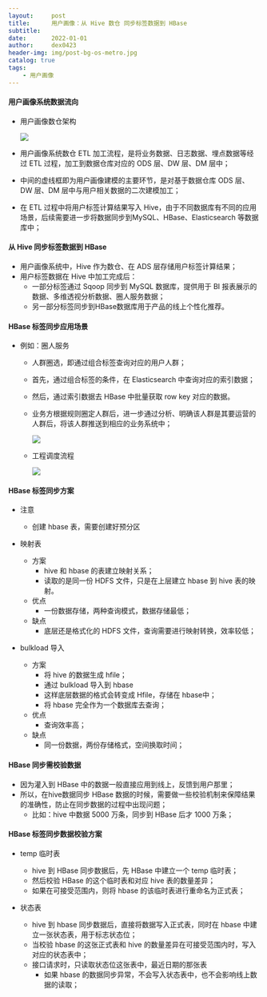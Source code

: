 ```yaml
---
layout:     post
title:      用户画像：从 Hive 数仓 同步标签数据到 HBase
subtitle:   
date:       2022-01-01
author:     dex0423
header-img: img/post-bg-os-metro.jpg
catalog: true
tags:
    - 用户画像
---
```




#### 用户画像系统数据流向

- 用户画像数仓架构

  ![]({{site.baseurl}}/img-post/用户画像-22.png)

- 用户画像系统数仓 ETL 加工流程，是将业务数据、日志数据、埋点数据等经过 ETL 过程，加工到数据仓库对应的 ODS 层、DW 层、DM 层中；
- 中间的虚线框即为用户画像建模的主要环节，是对基于数据仓库 ODS 层、DW 层、DM 层中与用户相关数据的二次建模加工；
- 在 ETL 过程中将用户标签计算结果写入 Hive，由于不同数据库有不同的应用场景，后续需要进一步将数据同步到MySQL、HBase、Elasticsearch 等数据库中；


#### 从 Hive 同步标签数据到 HBase

- 用户画像系统中，Hive 作为数仓、在 ADS 层存储用户标签计算结果；
- 用户标签数据在 Hive 中加工完成后：
  - 一部分标签通过 Sqoop 同步到 MySQL 数据库，提供用于 BI 报表展示的数据、多维透视分析数据、圈人服务数据；
  - 另一部分标签同步到HBase数据库用于产品的线上个性化推荐。


#### HBase 标签同步应用场景

- 例如：圈人服务

  - 人群圈选，即通过组合标签查询对应的用户人群；
  - 首先，通过组合标签的条件，在 Elasticsearch 中查询对应的索引数据；
  - 然后，通过索引数据去 HBase 中批量获取 row key 对应的数据。

  - 业务方根据规则圈定人群后，进一步通过分析、明确该人群是其要运营的人群后，将该人群推送到相应的业务系统中；
  
    ![]({{site.baseurl}}/img-post/用户画像-34.png)

  - 工程调度流程

    ![]({{site.baseurl}}/img-post/用户画像-35.png)


#### HBase 标签同步方案

- 注意
  - 创建 hbase 表，需要创建好预分区

- 映射表
  - 方案
    - hive 和 hbase 的表建立映射关系；
    - 读取的是同一份 HDFS 文件，只是在上层建立 hbase 到 hive 表的映射。
  - 优点
    - 一份数据存储，两种查询模式，数据存储最低；
  - 缺点
    - 底层还是格式化的 HDFS 文件，查询需要进行映射转换，效率较低；

- bulkload 导入 
  - 方案
    - 将 hive 的数据生成 hfile；
    - 通过 bulkload 导入到 hbase
    - 这样底层数据的格式会转变成 Hfile，存储在 hbase中；
    - 将 hbase 完全作为一个数据库去查询；
  - 优点
    - 查询效率高； 
  - 缺点
    - 同一份数据，两份存储格式，空间换取时间；

#### HBase 同步需校验数据

- 因为灌入到 HBase 中的数据一般直接应用到线上，反馈到用户那里；
- 所以，在hive数据同步 HBase 数据的时候，需要做一些校验机制来保障结果的准确性，防止在同步数据的过程中出现问题；
  - 比如：hive 中数据 5000 万条，同步到 HBase 后才 1000 万条；


####  HBase 标签同步数据校验方案

- temp 临时表
  - hive 到 HBase 同步数据后，先 HBase 中建立一个 temp 临时表；
  - 然后校验 HBase 的这个临时表和对应 hive 表的数量差异；
  - 如果在可接受范围内，则将 hbase 的该临时表进行重命名为正式表；
    
- 状态表
  - hive 到 hbase 同步数据后，直接将数据写入正式表，同时在 hbase 中建立一张状态表，用于标志状态位；
  - 当校验 hbase 的这张正式表和 hive 的数量差异在可接受范围内时，写入对应的状态表中；
  - 接口请求时，只读取状态位这张表中，最近日期的那张表
    - 如果 hbase 的数据同步异常，不会写入状态表中，也不会影响线上数据的读取；










